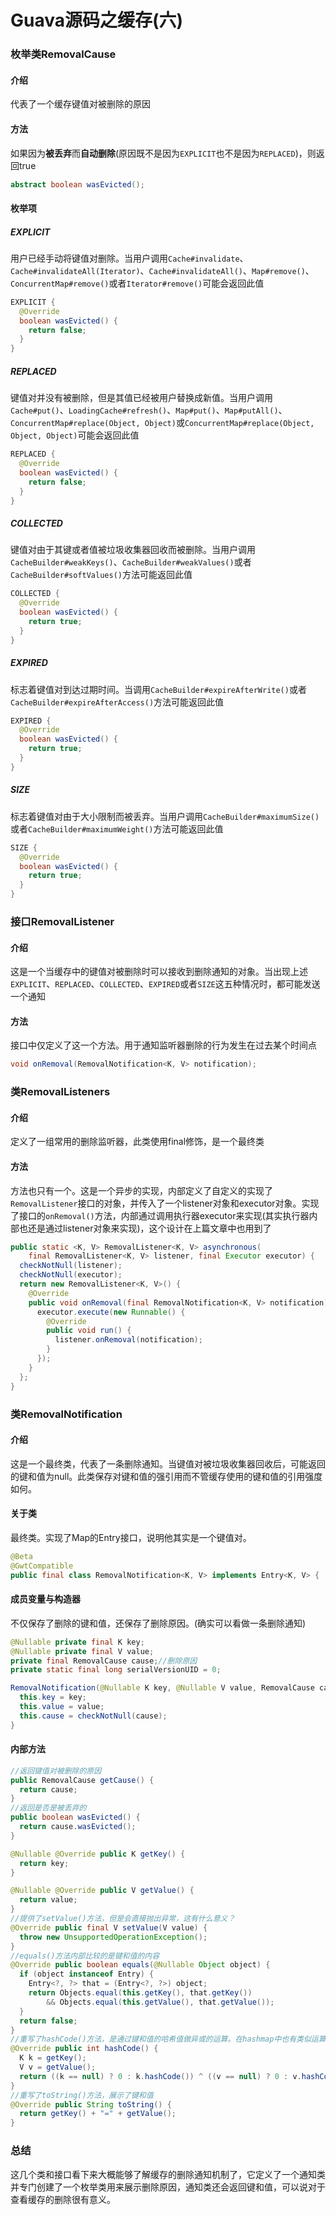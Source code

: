 # Guava源码之缓存(六)

### 枚举类RemovalCause

#### 介绍

代表了一个缓存键值对被删除的原因

#### 方法

如果因为**被丢弃**而**自动删除**(原因既不是因为`EXPLICIT`也不是因为`REPLACED`)，则返回true

```java
abstract boolean wasEvicted();
```

#### 枚举项

##### EXPLICIT

用户已经手动将键值对删除。当用户调用`Cache#invalidate`、`Cache#invalidateAll(Iterator)`、`Cache#invalidateAll()`、`Map#remove()`、`ConcurrentMap#remove()`或者`Iterator#remove()`可能会返回此值

```java
EXPLICIT {
  @Override
  boolean wasEvicted() {
    return false;
  }
}
```

##### REPLACED

键值对并没有被删除，但是其值已经被用户替换成新值。当用户调用`Cache#put()`、`LoadingCache#refresh()`、`Map#put()`、`Map#putAll()`、`ConcurrentMap#replace(Object, Object)`或`ConcurrentMap#replace(Object, Object, Object)`可能会返回此值

```java
REPLACED {
  @Override
  boolean wasEvicted() {
    return false;
  }
}
```

##### COLLECTED

键值对由于其键或者值被垃圾收集器回收而被删除。当用户调用`CacheBuilder#weakKeys()`、`CacheBuilder#weakValues()`或者`CacheBuilder#softValues()`方法可能返回此值

```java
COLLECTED {
  @Override
  boolean wasEvicted() {
    return true;
  }
}
```

##### EXPIRED

标志着键值对到达过期时间。当调用`CacheBuilder#expireAfterWrite()`或者`CacheBuilder#expireAfterAccess()`方法可能返回此值

```java
EXPIRED {
  @Override
  boolean wasEvicted() {
    return true;
  }
}
```

##### SIZE

标志着键值对由于大小限制而被丢弃。当用户调用`CacheBuilder#maximumSize()`或者`CacheBuilder#maximumWeight()`方法可能返回此值

```java
SIZE {
  @Override
  boolean wasEvicted() {
    return true;
  }
}
```



### 接口RemovalListener

#### 介绍

这是一个当缓存中的键值对被删除时可以接收到删除通知的对象。当出现上述`EXPLICIT`、`REPLACED`、`COLLECTED`、`EXPIRED`或者`SIZE`这五种情况时，都可能发送一个通知

#### 方法

接口中仅定义了这一个方法。用于通知监听器删除的行为发生在过去某个时间点

```java
void onRemoval(RemovalNotification<K, V> notification);
```



### 类RemovalListeners

#### 介绍

定义了一组常用的删除监听器，此类使用final修饰，是一个最终类

#### 方法

方法也只有一个。这是一个异步的实现，内部定义了自定义的实现了`RemovalListener`接口的对象，并传入了一个listener对象和executor对象。实现了接口的`onRemoval()`方法，内部通过调用执行器executor来实现(其实执行器内部也还是通过listener对象来实现)，这个设计在上篇文章中也用到了

```java
public static <K, V> RemovalListener<K, V> asynchronous(
    final RemovalListener<K, V> listener, final Executor executor) {
  checkNotNull(listener);
  checkNotNull(executor);
  return new RemovalListener<K, V>() {
    @Override
    public void onRemoval(final RemovalNotification<K, V> notification) {
      executor.execute(new Runnable() {
        @Override
        public void run() {
          listener.onRemoval(notification);
        }
      });
    }
  };
}
```



### 类RemovalNotification

#### 介绍

这是一个最终类，代表了一条删除通知。当键值对被垃圾收集器回收后，可能返回的键和值为null。此类保存对键和值的强引用而不管缓存使用的键和值的引用强度如何。

#### 关于类

最终类。实现了Map的Entry接口，说明他其实是一个键值对。

```java
@Beta
@GwtCompatible
public final class RemovalNotification<K, V> implements Entry<K, V> {
```

#### 成员变量与构造器

不仅保存了删除的键和值，还保存了删除原因。(确实可以看做一条删除通知)

```java
@Nullable private final K key;
@Nullable private final V value;
private final RemovalCause cause;//删除原因
private static final long serialVersionUID = 0;

RemovalNotification(@Nullable K key, @Nullable V value, RemovalCause cause) {
  this.key = key;
  this.value = value;
  this.cause = checkNotNull(cause);
}
```

#### 内部方法

```java
//返回键值对被删除的原因
public RemovalCause getCause() {
  return cause;
}
//返回是否是被丢弃的
public boolean wasEvicted() {
  return cause.wasEvicted();
}

@Nullable @Override public K getKey() {
  return key;
}

@Nullable @Override public V getValue() {
  return value;
}
//提供了setValue()方法，但是会直接抛出异常，这有什么意义？
@Override public final V setValue(V value) {
  throw new UnsupportedOperationException();
}
//equals()方法内部比较的是键和值的内容
@Override public boolean equals(@Nullable Object object) {
  if (object instanceof Entry) {
    Entry<?, ?> that = (Entry<?, ?>) object;
    return Objects.equal(this.getKey(), that.getKey())
        && Objects.equal(this.getValue(), that.getValue());
  }
  return false;
}
//重写了hashCode()方法，是通过键和值的哈希值做异或的运算。在hashmap中也有类似运算，貌似约等于取余运算
@Override public int hashCode() {
  K k = getKey();
  V v = getValue();
  return ((k == null) ? 0 : k.hashCode()) ^ ((v == null) ? 0 : v.hashCode());
}
//重写了toString()方法，展示了键和值
@Override public String toString() {
  return getKey() + "=" + getValue();
}
```



### 总结

这几个类和接口看下来大概能够了解缓存的删除通知机制了，它定义了一个通知类并专门创建了一个枚举类用来展示删除原因，通知类还会返回键和值，可以说对于查看缓存的删除很有意义。